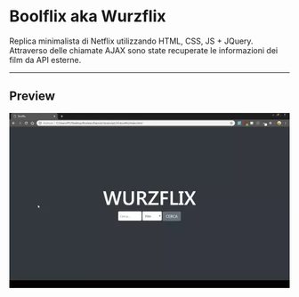 # Boolflix aka Wurzflix

Replica minimalista di Netflix utilizzando HTML, CSS, JS + JQuery.
Attraverso delle chiamate AJAX sono state recuperate le informazioni dei film da API esterne.
___
## Preview
![Markdown Logo](boolflix.webp)
